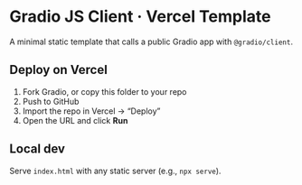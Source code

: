 # Gradio JS Client · Vercel Template

A minimal static template that calls a public Gradio app with `@gradio/client`.

## Deploy on Vercel
1. Fork Gradio, or copy this folder to your repo
2. Push to GitHub
3. Import the repo in Vercel → “Deploy”
4. Open the URL and click **Run**

## Local dev
Serve `index.html` with any static server (e.g., `npx serve`).
